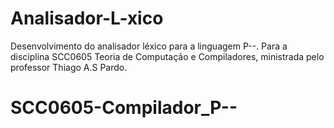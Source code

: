 # Analisador-L-xico
Desenvolvimento do analisador léxico para a linguagem P--. Para a disciplina SCC0605 Teoria de Computação e Compiladores, ministrada pelo professor Thiago A.S Pardo.
# SCC0605-Compilador_P--
